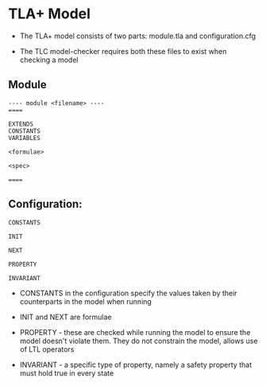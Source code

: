 # TLA+ Model

- The TLA+ model consists of two parts: module.tla and configuration.cfg

- The TLC model-checker requires both these files to exist when checking a model

## Module

```
---- module <filename> ----
====

EXTENDS
CONSTANTS
VARIABLES

<formulae>

<spec>

====
```

## Configuration:

```
CONSTANTS

INIT

NEXT

PROPERTY

INVARIANT
```

- CONSTANTS in the configuration specify the values taken by their counterparts in the model when running

- INIT and NEXT are formulae

- PROPERTY - these are checked while running the model to ensure the model doesn't violate them. They do not constrain the model, allows use of LTL operators

- INVARIANT - a specific type of property, namely a safety property that must hold true in every state

